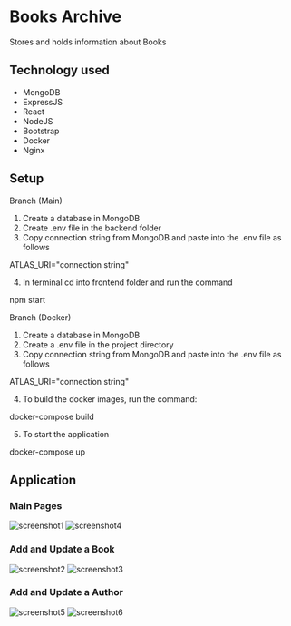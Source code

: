 # Books Archive
Stores and holds information about Books

## Technology used
- MongoDB
- ExpressJS
- React
- NodeJS
- Bootstrap
- Docker
- Nginx

## Setup
Branch (Main)
1.  Create a database in MongoDB
2.  Create .env file in the backend folder
3.  Copy connection string from MongoDB and paste into the .env file as follows

ATLAS_URI="connection string" 

4.  In terminal cd into frontend folder and run the command
    
npm start
  
Branch (Docker)
1.  Create a database in MongoDB
2.  Create a .env file in the project directory 
3.  Copy connection string from MongoDB and paste into the .env file as follows
    
ATLAS_URI="connection string" 

4.  To build the docker images, run the command:

docker-compose build

5.  To start the application 
     
docker-compose up
  
## Application
### Main Pages
![screenshot1](https://user-images.githubusercontent.com/92265482/201169345-743b8799-a394-4877-8748-3ed04210685b.JPG)
![screenshot4](https://user-images.githubusercontent.com/92265482/201169542-2eb36738-e6f0-4b92-b98b-190cf63eef47.JPG)

### Add and Update a Book
![screenshot2](https://user-images.githubusercontent.com/92265482/201169471-4f8fe708-3933-42e5-ad18-81beb4a564f2.JPG)
![screenshot3](https://user-images.githubusercontent.com/92265482/201169484-89492a5d-0de3-412c-b3ff-1abbe8720bf5.JPG)

### Add and Update a Author
![screenshot5](https://user-images.githubusercontent.com/92265482/201169555-c23de721-9732-4ce5-a667-ef540bf6063d.JPG)
![screenshot6](https://user-images.githubusercontent.com/92265482/201170059-022f53a5-11cd-46c4-94c6-662069d77110.JPG)
